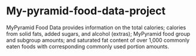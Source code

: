 # My-pyramid-food-data-project
MyPyramid Food Data provides information on the total calories; calories from solid fats, added sugars, and alcohol (extras); MyPyramid food group and subgroup amounts; and saturated fat content of over 1,000 commonly eaten foods with corresponding commonly used portion amounts.
